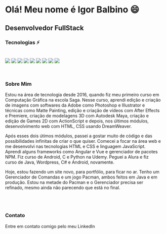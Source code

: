 # Olá! Meu nome é Igor Balbino 😄

## Desenvolvedor FullStack

### Tecnologias ⚡

<div style="display: inline_block"><br>
  <img align="center" src="https://img.shields.io/badge/HTML5-E34F26?style=for-the-badge&logo=html5&logoColor=white"/>
  <img align="center" src="https://img.shields.io/badge/CSS-239120?&style=for-the-badge&logo=css3&logoColor=white"/>
  <img align="center" src="https://img.shields.io/badge/JavaScript-F7DF1E?style=for-the-badge&logo=javascript&logoColor=black"/>
  <img align="center" src="https://img.shields.io/badge/PHP-777BB4?style=for-the-badge&logo=php&logoColor=white"/>
  <img align="center" src="https://img.shields.io/badge/Java-ED8B00?style=for-the-badge&logo=java&logoColor=white"/>
  <img align="center" src="https://img.shields.io/badge/Python-3776AB?style=for-the-badge&logo=python&logoColor=white"/>
  <img align="center" src="https://img.shields.io/badge/Bootstrap-563D7C?style=for-the-badge&logo=bootstrap&logoColor=white"/>
  <img align="center" src="https://img.shields.io/badge/MySQL-00000F?style=for-the-badge&logo=mysql&logoColor=white"/>
  <img align="center" src="https://img.shields.io/badge/Android-079902?style=for-the-badge&logo=android&logoColor=green"/>
</div><br/><br/>


### Sobre Mim

Estou na área de tecnologia desde 2016, quando fiz meu primeiro curso em Computação Gráfica na escola Saga. Nesse curso, aprendi edição e criação de imagens com softwares da Adobe como Photoshop e Illustrator e técnicas como Matte Painting, edição e criação de vídeos com After Effects e Premiere, criação de modelagens 3D com Autodesk Maya, criação e edição de Games 2D com ActionScript e depois, nos últimos módulos, desenvolvimento web com HTML, CSS usando DreamWeaver.

Após esses dois útimos módulos, passei a gostar muito de código e das possibilidades infinitas de criar o que quiser.
Comecei a focar na área web e me desenvolvi nas tecnologias HTML e CSS e linguagem JavaScript. Aprendi alguns frameworks como Angular e Vue e gerenciador de pacotes NPM.
Fiz curso de Android, C e Python na Udemy. Peguei a Alura e fiz curso de Java, Wordpress, C# e Android, novamente.

Hoje, estou fazendo um site novo, para portfólio, para ficar no ar. Tenho um Gerenciador de Comandas e um jogo Pacman, ambos feitos em Java e em produção.
Estou na metade do Pacman e o Gerenciador precisa ser refinado, mesmo ainda não parecendo que está no final.

<br/><br/>

### Contato

<p>Entre em contato comigo pelo meu <a style="text-decoration: none;"href="https://www.linkedin.com/in/igor-balbino-dev/" target="_blank">LinkedIn</a></p>

<br/>



<!--
**igorbalbino/igorbalbino** is a ✨ _special_ ✨ repository because its `README.md` (this file) appears on your GitHub profile.

Here are some ideas to get you started:

- 🔭 I’m currently working on ...
- 🌱 I’m currently learning ...
- 👯 I’m looking to collaborate on ...
- 🤔 I’m looking for help with ...
- 💬 Ask me about ...
- 📫 How to reach me: ...
- 😄 Pronouns: ...
- ⚡ Fun fact: ...
-->
